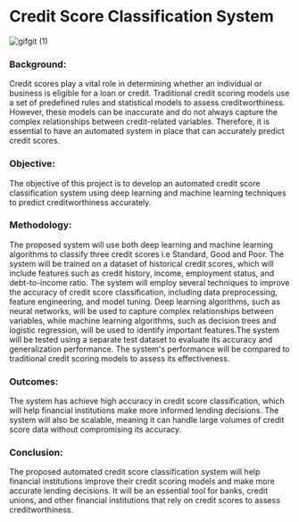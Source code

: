 # Credit Score Classification System

![gifgit (1)](https://user-images.githubusercontent.com/88341388/226695687-a9eb3247-8ea9-4359-97b6-f3d957ef3003.gif)


### Background: 
Credit scores play a vital role in determining whether an individual or business is eligible for a loan or credit. Traditional credit scoring models use a set of predefined rules and statistical models to assess creditworthiness. However, these models can be inaccurate and do not always capture the complex relationships between credit-related variables. Therefore, it is essential to have an automated system in place that can accurately predict credit scores.

### Objective: 
The objective of this project is to develop an automated credit score classification system using deep learning and machine learning techniques to predict creditworthiness accurately.

### Methodology: 
The proposed system will use both deep learning and machine learning algorithms to classify three credit scores i.e Standard, Good and Poor. The system will be trained on a dataset of historical credit scores, which will include features such as credit history, income, employment status, and debt-to-income ratio.
The system will employ several techniques to improve the accuracy of credit score classification, including data preprocessing, feature engineering, and model tuning. Deep learning algorithms, such as neural networks, will be used to capture complex relationships between variables, while machine learning algorithms, such as decision trees and logistic regression, will be used to identify important features.The system will be tested using a separate test dataset to evaluate its accuracy and generalization performance. The system's performance will be compared to traditional credit scoring models to assess its effectiveness.

### Outcomes: 
The system has achieve high accuracy in credit score classification, which will help financial institutions make more informed lending decisions. The system will also be scalable, meaning it can handle large volumes of credit score data without compromising its accuracy.

### Conclusion: 
The proposed automated credit score classification system will help financial institutions improve their credit scoring models and make more accurate lending decisions. It will be an essential tool for banks, credit unions, and other financial institutions that rely on credit scores to assess creditworthiness.
